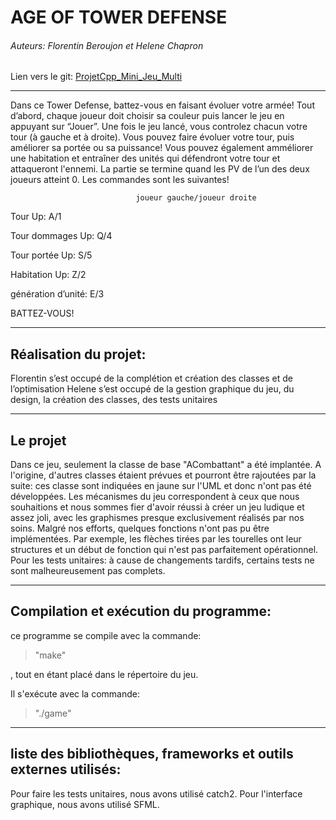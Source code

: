 ﻿# AGE OF TOWER DEFENSE



###### Auteurs: Florentin Beroujon et Helene Chapron
Lien vers le git: [ProjetCpp_Mini_Jeu_Multi](https://github.com/Flosilver/ProjetCpp_Mini_Jeu_Multi.git)

-----------------
Dans ce Tower Defense, battez-vous en faisant évoluer votre armée!  Tout d’abord, chaque joueur doit choisir sa couleur puis lancer le jeu en appuyant sur “Jouer”. Une fois le jeu lancé, vous controlez chacun votre tour (à gauche et à droite). Vous pouvez faire évoluer votre tour, puis améliorer sa portée ou sa puissance!
Vous pouvez également amméliorer une habitation et entraîner des unités qui défendront votre tour et attaqueront l'ennemi.
La partie se termine quand les PV de l’un des deux joueurs atteint 0.
Les commandes sont les suivantes!


                                joueur gauche/joueur droite
Tour Up:    A/1

Tour dommages Up:	Q/4

Tour portée Up:		S/5

Habitation Up:		Z/2

génération d’unité:	E/3



BATTEZ-VOUS!

---
## Réalisation du projet:


Florentin s’est occupé de la complétion et création des classes et de l’optimisation
Helene s’est occupé de la gestion graphique du jeu, du design, la création des classes, des tests unitaires

---
## Le projet


Dans ce jeu, seulement la classe de base "ACombattant" a été implantée. A l'origine, d'autres classes étaient prévues et pourront être rajoutées par la suite: ces classe sont indiquées en jaune sur l'UML et donc n'ont pas été développées. Les mécanismes du jeu correspondent à ceux que nous souhaitions et nous sommes fier d'avoir réussi à créer un jeu ludique et assez joli, avec les graphismes presque exclusivement réalisés par nos soins.
Malgré nos efforts, quelques fonctions n'ont pas pu être implémentées. Par exemple, les flèches tirées par les tourelles ont leur structures et un début de fonction qui n'est pas parfaitement opérationnel.
Pour les tests unitaires: à cause de changements tardifs, certains tests ne sont malheureusement pas complets.

---
## Compilation et exécution du programme:


ce programme se compile avec la commande:
> "make"

, tout en étant placé dans le répertoire du jeu. 

Il s'exécute avec la commande:

> "./game"

---
## liste des bibliothèques, frameworks et outils externes utilisés:


Pour faire les tests unitaires, nous avons utilisé catch2.
Pour l'interface graphique, nous avons utilisé SFML.
